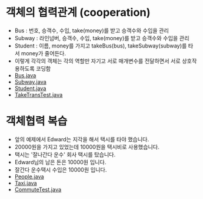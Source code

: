 # 객체의 협력관계 (cooperation)
- Bus : 번호, 승객수, 수입, take(money)를 받고 승객수와 수입을 관리
- Subway : 라인넘버, 승객수, 수입, take(money)를 받고 승객수와 수입을 관리
- Student : 이름, money를 가지고 takeBus(bus), takeSubway(subway)를 타서 money가 줄어든다.
- 이렇게 각각의 객체는 각의 역할만 자기고 서로 매개변수를 전달하면서 서로 상호작용하도록 코딩함
- [Bus.java](Bus.java)
- [Subway.java](Subway.java)
- [Student.java](Student.java)
- [TakeTransTest.java](TakeTransTest.java)

# 객체협력 복습
- 앞의 예제에서 Edward는 지각을 해서 택시를 타야 했습니다.
- 20000원을 가지고 있었는데 10000원을 택시비로 사용했습니다.
- 택시는 '잘나간다 운수' 회사 택시를 탔습니다.
- Edward님의 남은 돈은 10000원 입니다.
- 잘간다 운수택시 수입은 10000원 입니다.
- [People.java](People.java)
- [Taxi.java](Taxi.java)
- [CommuteTest.java](CommuteTest.java)